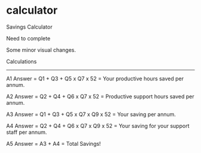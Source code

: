 # calculator
Savings Calculator

Need to complete

Some minor visual changes.

Calculations
_____________

A1 Answer = Q1 + Q3 + Q5 x Q7 x 52 = Your productive hours saved per annum.

A2 Answer = Q2 + Q4 + Q6 x Q7 x 52 = Productive support hours saved per annum.

A3 Answer = Q1 + Q3 + Q5 x Q7 x Q9 x 52 = Your saving per annum.

A4 Answer = Q2 + Q4 + Q6 x Q7 x Q9 x 52 = Your saving for your support staff per annum.

A5 Answer = A3 + A4 = Total Savings!


